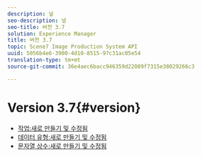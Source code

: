 ```yaml
---
description: 널
seo-description: 널
seo-title: 버전 3.7
solution: Experience Manager
title: 버전 3.7
topic: Scene7 Image Production System API
uuid: 5056b4e6-3900-4d10-8515-97c31ac05e54
translation-type: tm+mt
source-git-commit: 36e4aec6bacc946359d22089f7315e38029266c3

---
```



# Version 3.7{#version}

* [작업:새로 만들기 및 수정됨](r-3-7-operations.md)
* [데이터 유형:새로 만들기 및 수정됨](r-3-7-types.md)
* [문자열 상수:새로 만들기 및 수정됨](r-3-7-string-constants.md)
